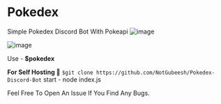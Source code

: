 # Pokedex

 Simple Pokedex Discord Bot With Pokeapi 
                                ![image](https://user-images.githubusercontent.com/80934417/119801724-9a50fe00-befb-11eb-83c1-bc4ed98a8880.png)


![image](https://user-images.githubusercontent.com/80934417/119802282-0cc1de00-befc-11eb-9965-1e5af8e6cbc4.png)
 
 Use - **$pokedex** <pokemon>
 
 **For Self Hosting 🚩**
   `$git clone https://github.com/NotGubeesh/Pokedex-Discord-Bot`
    start - node index.js
 
 Feel Free To Open An Issue If You Find Any Bugs.
